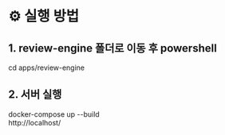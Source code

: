 # ⚙️ 실행 방법

## 1. review-engine 폴더로 이동 후 powershell
cd apps/review-engine

## 2. 서버 실행
docker-compose up --build\
http://localhost/
